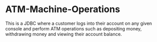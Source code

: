 # ATM-Machine-Operations
This is a JDBC where a customer logs into their account on any given console and perform ATM operations such as depositing money, withdrawing money and viewing their account balance.
